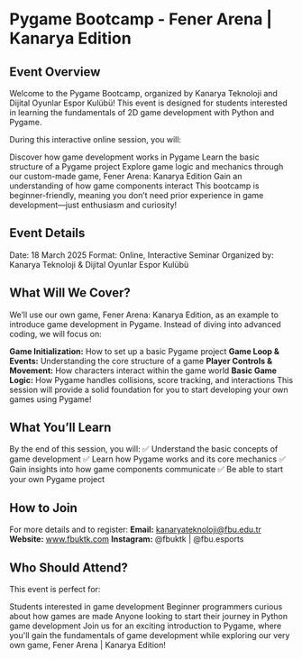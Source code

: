 # Pygame Bootcamp - Fener Arena | Kanarya Edition

## Event Overview
Welcome to the Pygame Bootcamp, organized by Kanarya Teknoloji and Dijital Oyunlar Espor Kulübü! This event is designed for students interested in learning the fundamentals of 2D game development with Python and Pygame.

During this interactive online session, you will:

Discover how game development works in Pygame
Learn the basic structure of a Pygame project
Explore game logic and mechanics through our custom-made game, Fener Arena: Kanarya Edition
Gain an understanding of how game components interact
This bootcamp is beginner-friendly, meaning you don’t need prior experience in game development—just enthusiasm and curiosity!

## Event Details
Date: 18 March 2025
Format: Online, Interactive Seminar
Organized by: Kanarya Teknoloji & Dijital Oyunlar Espor Kulübü
## What Will We Cover?
We’ll use our own game, Fener Arena: Kanarya Edition, as an example to introduce game development in Pygame. Instead of diving into advanced coding, we will focus on:

**Game Initialization:** How to set up a basic Pygame project
**Game Loop & Events:** Understanding the core structure of a game
**Player Controls & Movement:** How characters interact within the game world
**Basic Game Logic:** How Pygame handles collisions, score tracking, and interactions
This session will provide a solid foundation for you to start developing your own games using Pygame!

## What You’ll Learn
By the end of this session, you will:
✅ Understand the basic concepts of game development
✅ Learn how Pygame works and its core mechanics
✅ Gain insights into how game components communicate
✅ Be able to start your own Pygame project

## How to Join
For more details and to register:
**Email:** kanaryateknoloji@fbu.edu.tr
**Website:** www.fbuktk.com
**Instagram:** @fbuktk | @fbu.esports

## Who Should Attend?
This event is perfect for:

Students interested in game development
Beginner programmers curious about how games are made
Anyone looking to start their journey in Python game development
Join us for an exciting introduction to Pygame, where you'll gain the fundamentals of game development while exploring our very own game, Fener Arena | Kanarya Edition!

